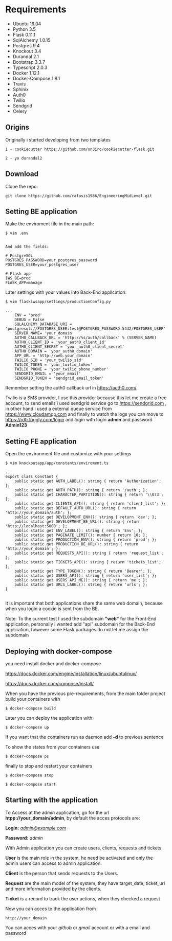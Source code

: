 # Requirements

- Ubuntu 16.04
- Python 3.5
- Flask  0.11.1
- SqlAlchemy 1.0.15
- Postgres 9.4
- Knockout 3.4
- Durandal 2.1
- Bootstrap 3.3.7
- Typescript 2.0.3
- Docker 1.12.1
- Docker-Compose 1.8.1
- Travis
- Sphinix
- Auth0
- Twilio
- Sendgrid
- Celery

## Origins

Originally i started developing from two templates

```
1 - cookiecutter https://github.com/on3iro/cookiecutter-flask.git

2 - yo durandal2
```

## Download

Clone the repo:

```
git clone https://github.com/rafasis1986/EngineeringMidLevel.git
```


## Setting BE application

Make the enviroment file in the main path:

```
$ vim .env 


And add the fields:

# PostgreSQL
POSTGRES_PASSWORD=your_postgres_password
POSTGRES_USER=your_postgres_user

# Flask app
IWS_BE=prod
FLASK_APP=manage
```

Later settings with your values into Back-End application:

```
$ vim flaskiwsapp/settings/productionConfig.py

...
    ENV = 'prod'
    DEBUG = False
    SQLALCHEMY_DATABASE_URI = 'postgresql://POSTGRES_USER:test@POSTGRES_PASSWORD:5432/POSTGRES_USER'
    SERVER_NAME= 'your_domain'
    AUTH0_CALLBACK_URL = 'http://%s/auth/callback' % (SERVER_NAME)
    AUTH0_CLIENT_ID = 'your_auth0_client_id'
    AUTH0_CLIENT_SECRET = 'your_auth0_client_secret'
    AUTH0_DOMAIN = 'your_auth0_domain'
    APP_URL = 'http://web.your_domain'
    TWILIO_SID = 'your_twilio_sid'
    TWILIO_TOKEN = 'your_twilio_token'
    TWILIO_PHONE = 'your_twilio_phone_number'
    SENDGRID_EMAIL = 'your_email'
    SENDGRID_TOKEN = 'sendgrid_email_token'

```

Remember setting the auth0 callback url in https://auth0.com/

Twilio is a SMS provider, I use this provider because this let me create a free account, 
to send emails i used sendgrid service go to https://sendgrid.com , 
in other hand i used a external queue service from https://www.cloudamqp.com and 
finally to watch the logs you can move to https://rdtr.loggly.com/login and login with 
login **admin** and password **Admin123**



## Setting FE application

Open the environment file and customize with your settings

```
$ vim knockoutapp/app/constants/enviroment.ts

... 
export class Constant {
    public static get AUTH_LABEL(): string { return 'Authorization'; };
    public static get AUTH_PATH(): string { return '/auth'; };
    public static get CHARACTER_PARTITION(): string { return '\\073'; };
    public static get CLIENTS_API(): string { return 'client_list'; };
    public static get DEFAULT_AUTH_URL(): string { return 'http://your_domain/auth'; };
    public static get DEVELOPMENT_ENV(): string { return 'dev'; };
    public static get DEVELOPMENT_BE_URL(): string { return 'http://localhost:5000'; };
    public static get ENV_LABEL(): string { return 'Env'; };
    public static get PAGINATE_LIMIT(): number { return 10; };
    public static get PRODUCTION_ENV(): string { return 'prod'; };
    public static get PRODUCTION_BE_URL(): string { return 'http://your_domain'; };
    public static get REQUESTS_API(): string { return 'request_list'; };
    public static get TICKETS_API(): string { return 'tickets_list'; };
    public static get TYPE_TOKEN(): string { return 'Bearer'; };
    public static get USERS_API(): string { return 'user_list'; };
    public static get USERS_API_ME(): string { return 'me'; };
    public static get URLS_LABEL(): string { return 'urls'; };
}


```

It is important that both applications share the same web domain, 
because when you login a cookie is sent from the BE.

Note: To the current test I used the subdomain **"web"** for the Front-End application, 
personally i wanted add "api" subdomain for the Back-End application, however some 
Flask packages do not let me assign the subdomain

## Deploying with docker-compose

you need install docker and docker-compose

https://docs.docker.com/engine/installation/linux/ubuntulinux/

https://docs.docker.com/compose/install/

When you have the previous pre-requirements, from the main folder project
build your containers with

```
$ docker-compose build
```

Later you can deploy the application with:

```
$ docker-compose up
```

If you want that the containers run as daemon add **-d** to previous sentence 

To show the states from your containers use

```
$ docker-compose ps
```

finally to stop and restart your containers

```
$ docker-compose stop

$ docker-compose start

```

## Starting with the application

To Access at the admin application, go for the url **htpp://your_domain/admin**,
by default the acces protocols are:

**Login:** *admin@example.com*

**Password:** *admin*

With Admin application you can create users, clients, requests and tickets

**User** is the main role in the system, he need be activated and only the 
admin users can access to admin application.
 
**Client** is the person that sends requests to the Users.

**Request** are the main model of the system, they have target_date, 
ticket_url and more information provided by the clients.

**Ticket** is a record to track the user actions, when they checked a request


Now you can acces to the application from

```
http://your_domain
```

You can acces with your *github* or *gmail* account or with a email and password

